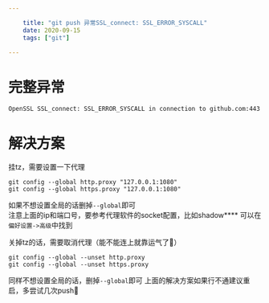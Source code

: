 ```yaml
---

    title: "git push 异常SSL_connect: SSL_ERROR_SYSCALL"
    date: 2020-09-15
    tags: ["git"]

---
```

# 完整异常
```log
OpenSSL SSL_connect: SSL_ERROR_SYSCALL in connection to github.com:443
```

# 解决方案
挂tz，需要设置一下代理
```shell
git config --global http.proxy "127.0.0.1:1080"
git config --global https.proxy "127.0.0.1:1080"
```
如果不想设置全局的话删掉`--global`即可  
注意上面的ip和端口号，要参考代理软件的socket配置，比如shadow**** 可以在`偏好设置->高级`中找到

关掉tz的话，需要取消代理（能不能连上就靠运气了🐶）
```shell
git config --global --unset http.proxy
git config --global --unset https.proxy
```
同样不想设置全局的话，删掉`--global`即可
上面的解决方案如果行不通建议重启，多尝试几次push👏